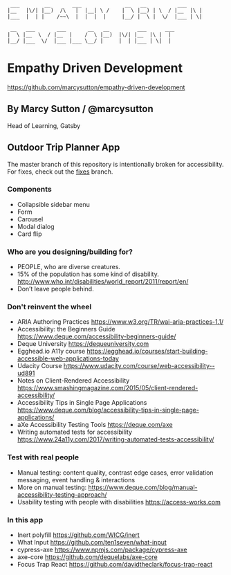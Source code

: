 
```
 ___        __       ___              __   __          ___         
|__   |\/| |__)  /\   |  |__| \ /    |  \ |__) | \  / |__  |\ |    
|___  |  | |    /~~\  |  |  |  |     |__/ |  \ |  \/  |___ | \|    
                                                                   
 __   ___       ___       __   __         ___      ___             
|  \ |__  \  / |__  |    /  \ |__)  |\/| |__  |\ |  |              
|__/ |___  \/  |___ |___ \__/ |     |  | |___ | \|  |              

```
# Empathy Driven Development
https://github.com/marcysutton/empathy-driven-development

## By Marcy Sutton / @marcysutton
Head of Learning, Gatsby




## Outdoor Trip Planner App
The master branch of this repository is intentionally broken for accessibility. For fixes, check out the [fixes](https://github.com/marcysutton/empathy-driven-development/tree/fixes) branch.

### Components
- Collapsible sidebar menu
- Form
- Carousel
- Modal dialog
- Card flip






### Who are you designing/building for?

- PEOPLE, who are diverse creatures.
- 15% of the population has some kind of disability. http://www.who.int/disabilities/world_report/2011/report/en/
- Don’t leave people behind.







### Don't reinvent the wheel

- ARIA Authoring Practices https://www.w3.org/TR/wai-aria-practices-1.1/
- Accessibility: the Beginners Guide https://www.deque.com/accessibility-beginners-guide/
- Deque University https://dequeuniversity.com
- Egghead.io A11y course https://egghead.io/courses/start-building-accessible-web-applications-today
- Udacity Course https://www.udacity.com/course/web-accessibility--ud891
- Notes on Client-Rendered Accessibility https://www.smashingmagazine.com/2015/05/client-rendered-accessibility/
- Accessibility Tips in Single Page Applications https://www.deque.com/blog/accessibility-tips-in-single-page-applications/
- aXe Accessibility Testing Tools https://deque.com/axe
- Writing automated tests for accessibility https://www.24a11y.com/2017/writing-automated-tests-accessibility/


 



### Test with real people

- Manual testing: content quality, contrast edge cases, error validation messaging, event handling & interactions
- More on manual testing: https://www.deque.com/blog/manual-accessibility-testing-approach/
- Usability testing with people with disabilities https://access-works.com






### In this app

- Inert polyfill https://github.com/WICG/inert
- What Input https://github.com/ten1seven/what-input
- cypress-axe https://www.npmjs.com/package/cypress-axe
- axe-core https://github.com/dequelabs/axe-core
- Focus Trap React https://github.com/davidtheclark/focus-trap-react
